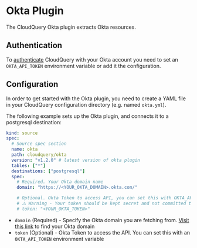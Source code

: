 # Okta Plugin

The CloudQuery Okta plugin extracts Okta resources.

## Authentication

To [authenticate](https://developer.okta.com/docs/guides/create-an-api-token/overview/) CloudQuery with your Okta account you need to set an `OKTA_API_TOKEN` environment variable or add it the configuration.

## Configuration

In order to get started with the Okta plugin, you need to create a YAML file in your CloudQuery configuration directory (e.g. named `okta.yml`).

The following example sets up the Okta plugin, and connects it to a postgresql destination:

```yaml
kind: source
spec:
  # Source spec section
  name: okta
  path: cloudquery/okta
  version: "v1.2.0" # latest version of okta plugin
  tables: ["*"]
  destinations: ["postgresql"]
  spec:
    # Required. Your Okta domain name
    domain: "https://<YOUR_OKTA_DOMAIN>.okta.com/"

    # Optional. Okta Token to access API, you can set this with OKTA_API_TOKEN environment variable
    # ⚠️ Warning - Your token should be kept secret and not committed to source control
    # token: "<YOUR_OKTA_TOKEN>"
```

- `domain` (Required) - Specify the Okta domain you are fetching from. [Visit this link](https://developer.okta.com/docs/guides/find-your-domain/findorg/) to find your Okta domain
- `token` (Optional) - Okta Token to access the API. You can set this with an `OKTA_API_TOKEN` environment variable
